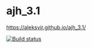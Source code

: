 # ajh_3.1

https://aleksvir.github.io/ajh_3.1/

[![Build status](https://ci.appveyor.com/api/projects/status/rwpku6cvxy80f97k/branch/main?svg=true)](https://ci.appveyor.com/project/AleksVir/ajh-3-1-4b6i4/branch/main)
